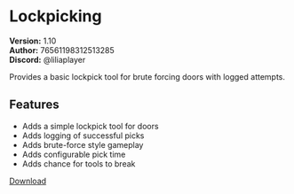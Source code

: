# Lockpicking

**Version:** 1.10  
**Author:** 76561198312513285  
**Discord:** @liliaplayer  

Provides a basic lockpick tool for brute forcing doors with logged attempts.

## Features

- Adds a simple lockpick tool for doors
- Adds logging of successful picks
- Adds brute-force style gameplay
- Adds configurable pick time
- Adds chance for tools to break

[Download](https://github.com/LiliaFramework/Modules/raw/refs/heads/gh-pages/simple_lockpicking.zip)
